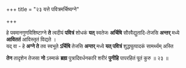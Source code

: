+++
title = "२३ यत्ते पवित्रमर्चिष्यग्ने"

+++

हे पवमानगुणविशिष्टाग्ने **ते** त्वदीयं **पवित्रं** शोधकं **यत्** स्वतेजः **अर्चिषि** सौरवैद्युतादि-तेजसि **अन्तर्** मध्ये **आविततं** आविस्तृतं विद्यते ।  
यद् वा - हे **अग्ने ते** तव स्वभूते **ऽर्चिषि** तेजसि **अन्तर्** मध्ये **यत् पवित्रं** शुद्ध्युत्पादकं सामर्थ्यम् अस्ति 

**तेन** तादृशेन तेजसा **नो** ऽस्माकं **ब्रह्म** पुत्रादिवर्धनकारि शरीरं **पुनीहि** पापरहितं पूतं कुरु ॥ २३ ॥